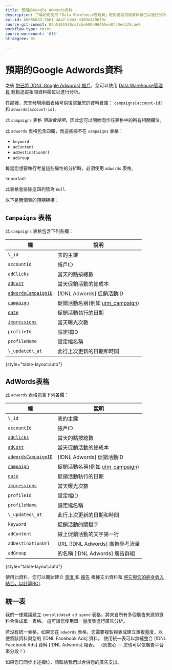 ```yaml
---
title: 預期的Google Adwords資料
description: 了解如何使用「Data Warehouse管理員」輕鬆追蹤相關資料欄位以進行分析。
exl-id: b0085683-7bb1-4da2-b343-4309e4796f0c
source-git-commit: 03a5161930cafcbe600b96465ee0fc0ecb25cae8
workflow-type: tm+mt
source-wordcount: '618'
ht-degree: 0%

---
```


# 預期的Google Adwords資料

之後 [您已將 [!DNL Google Adwords] 帳戶](../integrations/google-adwords.md)，您可以使用 [Data Warehouse管理員](../../data-warehouse-mgr/tour-dwm.md) 輕鬆追蹤相關資料欄位以進行分析。

在那裡，您會發現兩個表格可供復寫至您的資料倉庫： `campaigns[account-id]` 和 `adwords[account-id]`.

此 `campaigns` 表格 *預設會使用*，因此您可以開始同步該表格中的所有相關欄位。

此 `adwords` 表格包含四欄，而這些欄不在 `campaigns` 表格：

* `keyword`
* `adContent`
* `adDestinationUrl`
* `adGroup`

每當您想要執行考量這些屬性的分析時，必須使用 `adwords` 表格。

>[!IMPORTANT]
>
>此表格會排除這四列皆為 `null`.

以下是兩個表的預期架構：

## `Campaigns` 表格

此 `campaigns` 表格包含下列各欄：

| **欄** | **說明** |
|-----|-----|
| `\_id` | 表的主鍵 |
| `accountId` | 帳戶ID |
| [`adClicks`](https://developers.google.com/analytics/devguides/reporting/core/dimsmets#view=detail&amp;group=adwords&amp;jump=ga_adclicks) | 當天的點按總數 |
| [`adCost`](https://developers.google.com/analytics/devguides/reporting/core/dimsmets#view=detail&amp;group=adwords&amp;jump=ga_adcost) | 當天促銷活動的總成本 |
| [`adwordsCampaignID`](https://developers.google.com/analytics/devguides/reporting/core/dimsmets#view=detail&amp;group=adwords&amp;jump=ga_adwordscampaignid) | [!DNL Adwords] 促銷活動ID |
| [`campaign`](https://developers.google.com/analytics/devguides/reporting/core/dimsmets#view=detail&amp;group=traffic_sources&amp;jump=ga_campaign) | 促銷活動名稱(例如 [utm\_campaign](https://support.google.com/analytics/answer/1033867?hl=en)) |
| [`date`](https://developers.google.com/analytics/devguides/reporting/core/dimsmets#view=detail&amp;group=time&amp;jump=ga_date) | 促銷活動執行的日期 |
| [`impressions`](https://developers.google.com/analytics/devguides/reporting/core/dimsmets#view=detail&amp;group=adwords&amp;jump=ga_impressions) | 當天曝光次數 |
| `profileId` | 設定檔ID |
| `profileName` | 設定檔名稱 |
| `\_updated\_at` | 此行上次更新的日期和時間 |

{style=&quot;table-layout:auto&quot;}

## AdWords表格

此 `adwords` 表格包含下列各欄：

| **欄** | **說明** |
|-----|-----|
| `\_id` | 表的主鍵 |
| `accountId` | 帳戶ID |
| [`adClicks`](https://developers.google.com/analytics/devguides/reporting/core/dimsmets#view=detail&amp;group=adwords&amp;jump=ga_adclicks) | 當天的點按總數 |
| [`adCost`](https://developers.google.com/analytics/devguides/reporting/core/dimsmets#view=detail&amp;group=adwords&amp;jump=ga_adcost) | 當天促銷活動的總成本 |
| [`adwordsCampaignID`](https://developers.google.com/analytics/devguides/reporting/core/dimsmets#view=detail&amp;group=adwords&amp;jump=ga_adwordscampaignid) | [!DNL Adwords] 促銷活動ID |
| [`campaign`](https://developers.google.com/analytics/devguides/reporting/core/dimsmets#view=detail&amp;group=traffic_sources&amp;jump=ga_campaign) | 促銷活動名稱(例如 [utm\_campaign](https://support.google.com/analytics/answer/1033867?hl=en)) |
| [`date`](https://developers.google.com/analytics/devguides/reporting/core/dimsmets#view=detail&amp;group=time&amp;jump=ga_date) | 促銷活動執行的日期 |
| [`impressions`](https://developers.google.com/analytics/devguides/reporting/core/dimsmets#view=detail&amp;group=adwords&amp;jump=ga_impressions) | 當天曝光次數 |
| `profileId` | 設定檔ID |
| `profileName` | 設定檔名稱 |
| `\_updated\_at` | 此行上次更新的日期和時間 |
| `keyword` | 促銷活動的關鍵字 |
| `adContent` | 線上促銷活動的文字第一行 |
| `adDestinationUrl` | URL [!DNL Adwords] 廣告參考流量 |
| `adGroup` | 的名稱 [!DNL Adwords] 廣告群組 |

{style=&quot;table-layout:auto&quot;}

使用此資料，您可以開始建立 [量度 ](../../../data-user/reports/ess-manage-data-metrics.md) 和 [報告](../../../tutorials/using-visual-report-builder.md) 根據支出資料和 [將它與您的終身收入結合，以計算ROI](../../analysis/roi-ad-camp.md).

## 統一表

我們一律建議建立 `consolidated ad spend` 表格，將來自所有多個廣告來源的資料合併成單一表格。 這可讓您使用單一量度集進行廣告分析。

若沒有統一表格，如果您在 `adwords` 表格，您需要複製報表或建立重複量度，以便將該資料與您的 [!DNL Facebook Ads] 資料。 使用統一表可以無縫整合 [!DNL Facebook Ads] 資料 [!DNL Adwords] 報表。 （別擔心 — 您也可以依廣告平台來分段！）

如果您已同步上述欄位，請聯絡我們以合併您的廣告支出。

